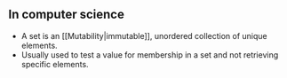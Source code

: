 ## In computer science
- A set is an [[Mutability|immutable]], unordered collection of unique elements.
- Usually used to test a value for membership in a set and not retrieving specific elements.
